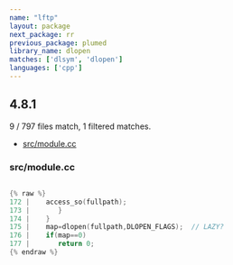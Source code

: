```yaml
---
name: "lftp"
layout: package
next_package: rr
previous_package: plumed
library_name: dlopen
matches: ['dlsym', 'dlopen']
languages: ['cpp']
---
```

## 4.8.1
9 / 797 files match, 1 filtered matches.

 - [src/module.cc](#srcmodulecc)

### src/module.cc

```cpp

{% raw %}
172 | 	 access_so(fullpath);
173 |       }
174 |    }
175 |    map=dlopen(fullpath,DLOPEN_FLAGS);  // LAZY?
176 |    if(map==0)
177 |       return 0;
{% endraw %}

```